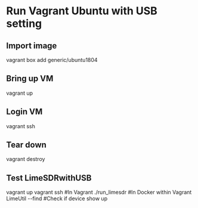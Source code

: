 
# Run Vagrant Ubuntu with USB setting
## Import image
vagrant box add generic/ubuntu1804
## Bring up VM
vagrant up
## Login VM
vagrant ssh
## Tear down
vagrant destroy

## Test LimeSDRwithUSB
vagrant up
vagrant ssh
#In Vagrant
./run_limesdr
#In Docker within Vagrant
LimeUtil --find
#Check if device show up
